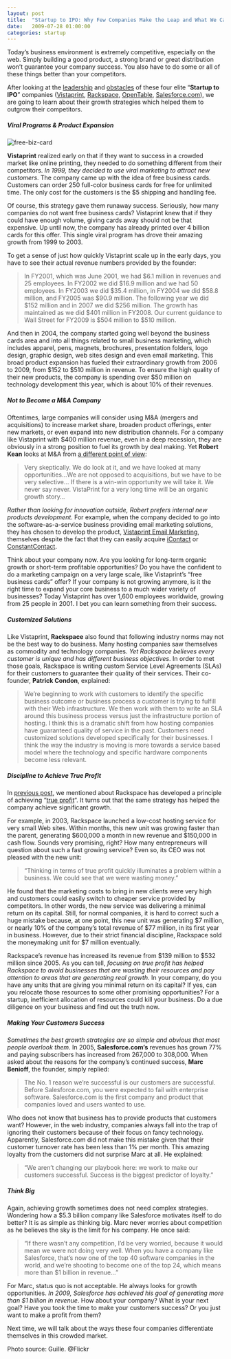 ```yaml
---
layout: post
title:  "Startup to IPO: Why Few Companies Make the Leap and What We Can Learn from Them (Part 3: Growth)"
date:   2009-07-28 01:00:00
categories: startup
---
```


Today’s business environment is extremely competitive, especially on the web. Simply building a good product, a strong brand or great distribution won’t guarantee your company success. You also have to do some or all of these things better than your competitors.

After looking at the [leadership](http://scale.cc/2009/07/05/startup-to-ipo-why-few-companies-make-the-leap-and-what-we-can-learn-from-them-part-1/) and [obstacles](http://scale.cc/2009/07/15/startup-to-ipo-why-few-companies-make-the-leap-and-what-we-can-learn-from-them-part-2/) of these four elite “**Startup to IPO**” companies ([Vistaprint](http://vistaprint.com/), [Rackspace](http://rackspace.com), [OpenTable](http://opentable.com), [Salesforce.com](http://salesforce.com)), we are going to learn about their growth strategies which helped them to outgrow their competitors.

##### Viral Programs & Product Expansion

![free-biz-card](http://blog.primitus.com/wp-content/uploads/2009/07/free-biz-card1.jpg "free-biz-card")

**Vistaprint** realized early on that if they want to success in a crowded market like online printing, they needed to do something different from their competitors. _In 1999, they decided to use viral marketing to attract new customers_. The company came up with the idea of free business cards. Customers can order 250 full-color business cards for free for unlimited time. The only cost for the customers is the $5 shipping and handling fee.

Of course, this strategy gave them runaway success. Seriously, how many companies do not want free business cards? Vistaprint knew that if they could have enough volume, giving cards away should not be that expensive. Up until now, the company has already printed over 4 billion cards for this offer. This single viral program has drove their amazing growth from 1999 to 2003.

To get a sense of just how quickly Vistaprint scale up in the early days, you have to see their actual revenue numbers provided by the founder:

> In FY2001, which was June 2001, we had $6.1 million in revenues and 25 employees. In FY2002 we did $16.9 million and we had 50 employees. In FY2003 we did $35.4 million, in FY2004 we did $58.8 million, and FY2005 was $90.9 million. The following year we did $152 million and in 2007 we did $256 million. The growth has maintained as we did $401 million in FY2008\. Our current guidance to Wall Street for FY2009 is $504 million to $510 million.

And then in 2004, the company started going well beyond the business cards area and into all things related to small business marketing, which includes apparel, pens, magnets, brochures, presentation folders, logo design, graphic design, web sites design and even email marketing. This broad product expansion has fueled their extraordinary growth from 2006 to 2009, from $152 to $510 million in revenue. To ensure the high quality of their new products, the company is spending over $50 million on technology development this year, which is about 10% of their revenues.

##### Not to Become a M&A Company

Oftentimes, large companies will consider using M&A (mergers and acquisitions) to increase market share, broaden product offerings, enter new markets, or even expand into new distribution channels. For a company like Vistaprint with $400 million revenue, even in a deep recession, they are obviously in a strong position to fuel its growth by deal making. Yet **Robert Kean** looks at M&A from [a different point of view](http://www.sramanamitra.com/2009/06/29/wwfrom-startup-to-500-million-vistaprint-ceo-robert-keane-part-6/):

> Very skeptically. We do look at it, and we have looked at many opportunities…We are not opposed to acquisitions, but we have to be very selective… If there is a win-win opportunity we will take it. We never say never. VistaPrint for a very long time will be an organic growth story…

_Rather than looking for innovation outside, Robert prefers internal new products development_. For example, when the company decided to go into the software-as-a-service business providing email marketing solutions, they has chosen to develop the product, [Vistaprint Email Marketing](http://www.vistaprint.com/email-marketing.aspx), themselves despite the fact that they can easily acquire [iContact](http://icontact.com) or [ConstantContact](http://ConstantContact.com).

Think about your company now. Are you looking for long-term organic growth or short-term profitable opportunities? Do you have the confident to do a marketing campaign on a very large scale, like Vistaprint’s “free business cards” offer? If your company is not growing anymore, is it the right time to expand your core business to a much wider variety of businesses? Today Vistaprint has over 1,600 employees worldwide, growing from 25 people in 2001\. I bet you can learn something from their success.

##### Customized Solutions

Like Vistaprint, **Rackspace** also found that following industry norms may not be the best way to do business. Many hosting companies saw themselves as commodity and technology companies. _Yet Rackspace believes every customer is unique and has different business objectives_. In order to met those goals, Rackspace is writing custom Service Level Agreements (SLAs) for their customers to guarantee their quality of their services. Their co-founder, **Patrick Condon**, explained:

> We’re beginning to work with customers to identify the specific business outcome or business process a customer is trying to fulfill with their Web infrastructure. We then work with them to write an SLA around this business process versus just the infrastructure portion of hosting. I think this is a dramatic shift from how hosting companies have guaranteed quality of service in the past. Customers need customized solutions developed specifically for their businesses. I think the way the industry is moving is more towards a service based model where the technology and specific hardware components become less relevant.

##### Discipline to Achieve True Profit

In [previous post](http://scale.cc/2009/07/15/startup-to-ipo-why-few-companies-make-the-leap-and-what-we-can-learn-from-them-part-2/), we mentioned about Rackspace has developed a principle of achieving “[true profit](http://money.cnn.com/magazines/fsb/fsb_archive/2006/11/01/8391420/index.htm)“. It turns out that the same strategy has helped the company achieve significant growth.

For example, in 2003, Rackspace launched a low-cost hosting service for very small Web sites. Within months, this new unit was growing faster than the parent, generating $600,000 a month in new revenue and $150,000 in cash flow. Sounds very promising, right? How many entrepreneurs will question about such a fast growing service? Even so, its CEO was not pleased with the new unit:

> “Thinking in terms of true profit quickly illuminates a problem within a business. We could see that we were wasting money.”

He found that the marketing costs to bring in new clients were very high and customers could easily switch to cheaper service provided by competitors. In other words, the new service was delivering a minimal return on its capital. Still, for normal companies, it is hard to correct such a huge mistake because, at one point, this new unit was generating $7 million, or nearly 10% of the company’s total revenue of $77 million, in its first year in business. However, due to their strict financial discipline, Rackspace sold the moneymaking unit for $7 million eventually.

Rackspace’s revenue has increased its revenue from $139 million to $532 million since 2005\. As you can tell, _focusing on true profit has helped Rackspace to avoid businesses that are wasting their resources and pay attention to areas that are generating real growth_. In your company, do you have any units that are giving you minimal return on its capital? If yes, can you relocate those resources to some other promising opportunities? For a startup, inefficient allocation of resources could kill your business. Do a due diligence on your business and find out the truth now.

##### Making Your Customers Success

_Sometimes the best growth strategies are so simple and obvious that most people overlook them_. In 2005, **Salesforce.com’s** revenues has grown 77% and paying subscribers has increased from 267,000 to 308,000\. When asked about the reasons for the company’s continued success, **Marc Benioff**, the founder, simply replied:

> The No. 1 reason we’re successful is our customers are successful. Before Salesforce.com, you were expected to fail with enterprise software. Salesforce.com is the first company and product that companies loved and users wanted to use.

Who does not know that business has to provide products that customers want? However, in the web industry, companies always fall into the trap of ignoring their customers because of their focus on fancy technology. Apparently, Salesforce.com did not make this mistake given that their customer turnover rate has been less than 1% per month. This amazing loyalty from the customers did not surprise Marc at all. He explained:

> “We aren’t changing our playbook here: we work to make our customers successful. Success is the biggest predictor of loyalty.”

##### Think Big

Again, achieving growth sometimes does not need complex strategies. Wondering how a $5.3 billion company like Salesforce motivates itself to do better? It is as simple as thinking big. Marc never worries about competition as he believes the sky is the limit for his company. He once said:

> “If there wasn’t any competition, I’d be very worried, because it would mean we were not doing very well. When you have a company like Salesforce, that’s now one of the top 40 software companies in the world, and we’re shooting to become one of the top 24, which means more than $1 billion in revenue…”

For Marc, status quo is not acceptable. He always looks for growth opportunities. _In 2009, Salesforce has achieved his goal of generating more than $1 billion in revenue_. How about your company? What is your next goal? Have you took the time to make your customers success? Or you just want to make a profit from them?

Next time, we will talk about the ways these four companies differentiate themselves in this crowded market.

<span class="photo-source">Photo source: Guille. @Flickr</span>
